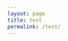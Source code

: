 ```yaml
---
layout: page
title: test
permalink: /test/
---
```



<script src="https://toolness.github.io/p5.js-widget/p5-widget.js"></script>

<!-- <script src="http://kaegbert.github.io/kae/p5-widget.js"></script> -->


<script type="text/p5">
function setup() {
  createCanvas(100, 100);
}

function draw() {
  background(255, 0, 200);
}
</script>
